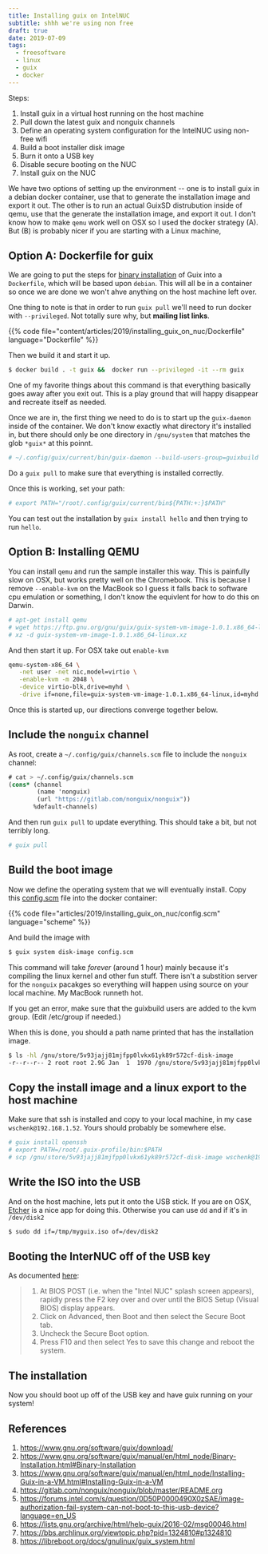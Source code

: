 ```yaml
---
title: Installing guix on IntelNUC
subtitle: shhh we're using non free
draft: true
date: 2019-07-09
tags:
  - freesoftware
  - linux
  - guix
  - docker
---
```


Steps:

1. Install guix in a virtual host running on the host machine
2. Pull down the latest guix and nonguix channels
3. Define an operating system configuration for the IntelNUC using non-free wifi
4. Build a boot installer disk image
5. Burn it onto a USB key
6. Disable secure booting on the NUC
7. Install guix on the NUC

We have two options of setting up the environment -- one is to install guix in a debian docker container, use that to generate the installation image and export it out.  The other is to run an actual GuixSD distrubution inside of qemu, use that the generate the installation image, and export it out.  I don't know how to make `qemu` work well on OSX so I used the docker strategy (A).  But (B) is probably nicer if you are starting with a Linux machine,

## Option A: Dockerfile for guix

We are going to put the steps for [binary installation](https://www.gnu.org/software/guix/manual/en/html_node/Binary-Installation.html#Binary-Installation) of Guix into a `Dockerfile`, which will be based upon `debian`.  This will all be in a container so once we are done we won't ahve anything on the host machine left over.

One thing to note is that in order to run `guix pull` we'll need to run docker with `--privileged`.  Not totally sure why, but **mailing list links**.

{{% code file="content/articles/2019/installing_guix_on_nuc/Dockerfile" language="Dockerfile" %}}

Then we build it and start it up.

```bash
$ docker build . -t guix &&  docker run --privileged -it --rm guix
```

One of my favorite things about this command is that everything basically goes away after you exit out.  This is a play ground that will happy disappear and recreate itself as needed.

Once we are in, the first thing we need to do is to start up the `guix-daemon` inside of the container.  We don't know exactly what directory it's installed in, but there should only be one directory in `/gnu/system` that matches the glob `*guix*` at this poinnt.

```bash
# ~/.config/guix/current/bin/guix-daemon --build-users-group=guixbuild &
```

Do a `guix pull` to make sure that everything is installed correctly.

Once this is working, set your path:

```bash
# export PATH="/root/.config/guix/current/bin${PATH:+:}$PATH"
```

You can test out the installation by `guix install hello` and then trying to run `hello`.

## Option B: Installing QEMU

You can install `qemu` and run the sample installer this way.  This is painfully slow on OSX, but works pretty well on the Chromebook.  This is because I remove `--enable-kvm` on the MacBook so I guess it falls back to software cpu emulation or something, I don't know the equivlent for how to do this on Darwin.

```bash
# apt-get install qemu
# wget https://ftp.gnu.org/gnu/guix/guix-system-vm-image-1.0.1.x86_64-linux.xz
# xz -d guix-system-vm-image-1.0.1.x86_64-linux.xz
```

And then start it up.  For OSX take out `enable-kvm`

```bash
qemu-system-x86_64 \
   -net user -net nic,model=virtio \
   -enable-kvm -m 2048 \
   -device virtio-blk,drive=myhd \
   -drive if=none,file=guix-system-vm-image-1.0.1.x86_64-linux,id=myhd
```

Once this is started up, our directions converge together below.

## Include the `nonguix` channel

As root, create a `~/.config/guix/channels.scm` file to include the `nonguix` channel:

```scheme
# cat > ~/.config/guix/channels.scm
(cons* (channel
        (name 'nonguix)
        (url "https://gitlab.com/nonguix/nonguix"))
       %default-channels)
```

And then run `guix pull` to update everything.  This should take a bit, but not terribly long.

```bash
# guix pull
```

## Build the boot image

Now we define the operating system that we will eventually install.  Copy this [config.scm](config.scm) file into the docker container:

{{% code file="articles/2019/installing_guix_on_nuc/config.scm" language="scheme" %}}

And build the image with

```bash
$ guix system disk-image config.scm
```

This command will take _forever_ (around 1 hour) mainly because it's compiling the linux kernel and other fun stuff.  There isn't a substition server for the `nonguix` pacakges so everything will happen using source on your local machine.  My MacBook runneth hot.

If you get an error, make sure that the guixbuild users are added to the kvm group.  (Edit /etc/group if needed.)

When this is done, you should a path name printed that has the installation image.

```bash
$ ls -hl /gnu/store/5v93jajj81mjfpp0lvkx61yk89r572cf-disk-image
-r--r--r-- 2 root root 2.9G Jan  1  1970 /gnu/store/5v93jajj81mjfpp0lvkx61yk89r572cf-disk-image
```

## Copy the install image and a linux export to the host machine

Make sure that ssh is installed and copy to your local machine, in my case `wschenk@192.168.1.52`.  Yours should probably be somewhere else.

```bash
# guix install openssh
# export PATH=/root/.guix-profile/bin:$PATH
# scp /gnu/store/5v93jajj81mjfpp0lvkx61yk89r572cf-disk-image wschenk@192.168.1.52:/tmp/myguix.iso
```

## Write the ISO into the USB

And on the host machine, lets put it onto the USB stick.  If you are on OSX, [Etcher](https://www.balena.io/etcher/) is a nice app for doing this.  Otherwise you can use `dd` and if it's in `/dev/disk2`

```bash
$ sudo dd if=/tmp/myguix.iso of=/dev/disk2
```

## Booting the InterNUC off of the USB key

As documented [here](https://forums.intel.com/s/question/0D50P0000490X0zSAE/image-authorization-fail-system-can-not-boot-to-this-usb-device?language=en_US):

> 1. At BIOS POST (i.e. when the "Intel NUC" splash screen appears), rapidly press the F2 key over and over until the BIOS Setup (Visual BIOS) display appears.
> 2. Click on Advanced, then Boot and then select the Secure Boot tab.
> 3. Uncheck the Secure Boot option.
> 4. Press F10 and then select Yes to save this change and reboot the system.

## The installation

Now you should boot up off of the USB key and have guix running on your system!




## References

1. https://www.gnu.org/software/guix/download/
2. https://www.gnu.org/software/guix/manual/en/html_node/Binary-Installation.html#Binary-Installation
3. https://www.gnu.org/software/guix/manual/en/html_node/Installing-Guix-in-a-VM.html#Installing-Guix-in-a-VM
3. https://gitlab.com/nonguix/nonguix/blob/master/README.org
4. https://forums.intel.com/s/question/0D50P0000490X0zSAE/image-authorization-fail-system-can-not-boot-to-this-usb-device?language=en_US
5. https://lists.gnu.org/archive/html/help-guix/2016-02/msg00046.html
6. https://bbs.archlinux.org/viewtopic.php?pid=1324810#p1324810
7. https://libreboot.org/docs/gnulinux/guix_system.html